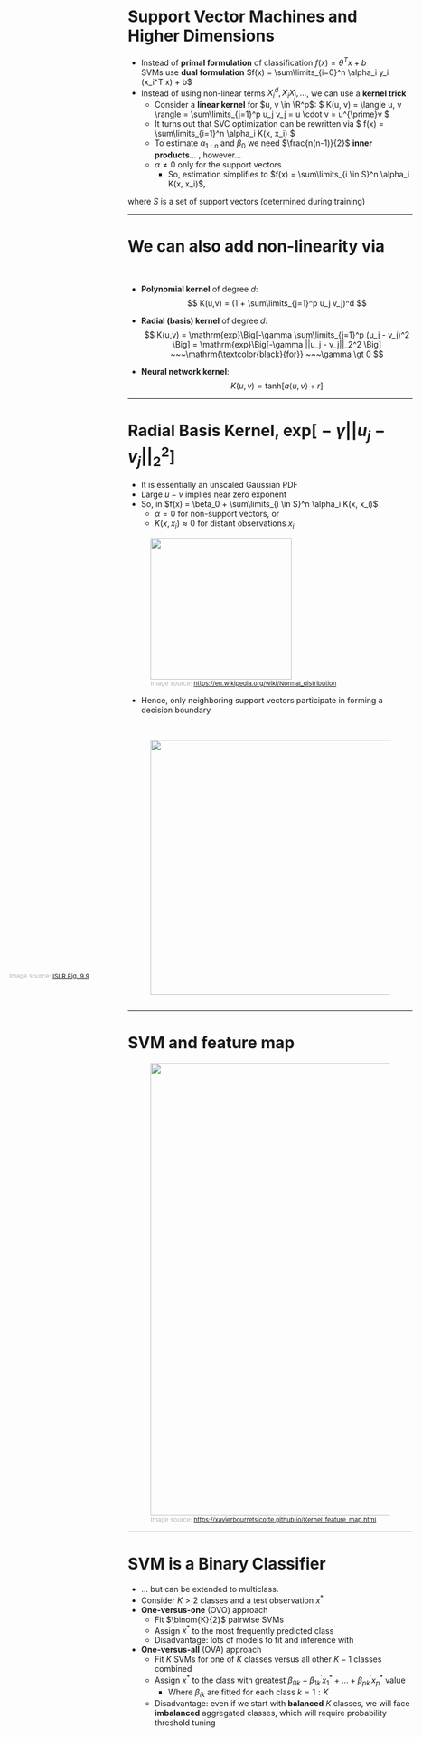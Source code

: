 # Support Vector Machines and Higher Dimensions

* Instead of **primal formulation** of classification $f(x) = \theta^T x + b$<br>
SVMs use **dual formulation** $f(x) = \sum\limits_{i=0}^n \alpha_i y_i (x_i^T x) + b$
* Instead of using non-linear terms  $X_i^d, X_i X_j, ...$, we can use a **kernel trick**
	* Consider a **linear kernel** for $u, v \in \R^p$:
$
K(u, v) = \langle u, v \rangle = \sum\limits_{j=1}^p u_j v_j = u \cdot v = u^{\prime}v
$
	* It turns out that SVC optimization can be rewritten via
$
f(x) = \sum\limits_{i=1}^n \alpha_i K(x, x_i)
$
	* To estimate $\alpha_{1:n}$ and $\beta_0$ we need $\frac{n(n-1)}{2}$ **inner products**... , however...
	* $\alpha \neq 0$ only for the support vectors
		* So, estimation simplifies to
$f(x) = \sum\limits_{i \in S}^n \alpha_i K(x, x_i)$,

where $S$ is a set of support vectors (determined during training)

---

# We can also add non-linearity via
<br>

* **Polynomial kernel** of degree $d$:
$$
K(u,v) = (1 + \sum\limits_{j=1}^p u_j v_j)^d
$$

* **Radial (basis) kernel** of degree $d$:
$$
K(u,v) = \mathrm{exp}\Big[-\gamma \sum\limits_{j=1}^p (u_j - v_j)^2 \Big] = \mathrm{exp}\Big[-\gamma ||u_j - v_j||_2^2 \Big] ~~~\mathrm{\textcolor{black}{for}} ~~~\gamma \gt 0
$$

* **Neural network kernel**:
$$
K(u,v) = \mathrm{tanh}\Big[a \langle u, v \rangle + r \Big]
$$

---

# Radial Basis Kernel, $\mathrm{exp}\big[-\gamma ||u_j - v_j||_2^2 \big]$

<div class="grid grid-cols-[4fr_3fr] gap-1">
<div>

* It is essentially an unscaled Gaussian PDF
* Large $u - v$ implies near zero exponent
* So, in $f(x) = \beta_0 + \sum\limits_{i \in S}^n \alpha_i K(x, x_i)$
	* $\alpha = 0$ for non-support vectors, or
	* $K(x, x_i) \approx 0$ for distant observations $x_i$

</div>
<div>
<figure>
	<img src="/Normal_Distribution_PDF.svg" style="width: 250px !important">
	<figcaption style="color:#b3b3b3ff; font-size: 11px">Image source:
	  <a href="https://en.wikipedia.org/wiki/Normal_distribution">https://en.wikipedia.org/wiki/Normal_distribution</a>
	</figcaption>
</figure>
</div>
</div>

* Hence, only neighboring support vectors participate in forming a decision boundary
<div class="grid grid-cols-[3fr_3fr] gap-1">
<div>
	<br>
</div>
<div>
<figure>
	<img src="/ISLRv2_figure_9.9.png" style="width: 450px !important">
	<figcaption style="color:#b3b3b3ff; font-size: 11px; position:relative; top: -40px; left: -250px">Image source:
	  <a href="https://hastie.su.domains/ISLR2/ISLRv2_website.pdf#page=390">ISLR Fig. 9.9</a>
	</figcaption>
</figure>
</div>
</div>

---

# SVM and feature map

<figure>
	<img src="/svm_feature_map.png" style="width: 800px !important">
	<figcaption style="color:#b3b3b3ff; font-size: 11px">Image source:
	  <a href="https://xavierbourretsicotte.github.io/Kernel_feature_map.html">https://xavierbourretsicotte.github.io/Kernel_feature_map.html</a>
	</figcaption>
</figure>

---

# SVM is a Binary Classifier

* ... but can be extended to multiclass.
* Consider $K > 2$ classes and a test observation $x^{*}$
* **One-versus-one** (OVO) approach
	* Fit $\binom{K}{2}$ pairwise SVMs 
	* Assign $x^{*}$ to the most frequently predicted class
	* Disadvantage: lots of models to fit and inference with
* **One-versus-all** (OVA) approach
	* Fit $K$ SVMs for one of $K$ classes versus all other $K - 1$ classes combined
	* Assign $x^{*}$ to the class with greatest $\beta_{0k} + \beta_{1k}^{\prime} x_1^{*} + ... + \beta_{pk}^{\prime} x_p^{*}$ value
		* Where $\beta_{ik}$ are fitted for each class $k = 1:K$
	* Disadvantage: even if we start with **balanced** $K$ classes, we will face **imbalanced** aggregated classes, which will require probability threshold tuning
